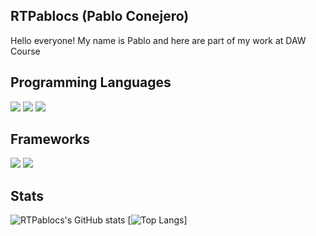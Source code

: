 ## RTPablocs (Pablo Conejero)
Hello everyone! My name is Pablo and here are part of my work at DAW Course

## Programming Languages
<img src="https://img.shields.io/badge/python%20-%2314354C.svg?&style=for-the-badge&logo=python&logoColor=white"/> <img src="https://img.shields.io/badge/java-%23ED8B00.svg?&style=for-the-badge&logo=java&logoColor=white"/> <img src="https://img.shields.io/badge/javascript%20-%23323330.svg?&style=for-the-badge&logo=javascript&logoColor=%23F7DF1E"/>


## Frameworks
<img src="https://img.shields.io/badge/spring%20-%236DB33F.svg?&style=for-the-badge&logo=spring&logoColor=white"/> <img src="https://img.shields.io/badge/angular%20-%23DD0031.svg?&style=for-the-badge&logo=angular&logoColor=white"/>

## Stats
![RTPablocs's GitHub stats](https://github-readme-stats.vercel.app/api?username=RTPablocs)
[![Top Langs](https://github-readme-stats.vercel.app/api/top-langs/?username=anuraghazra&layout=compact)]

